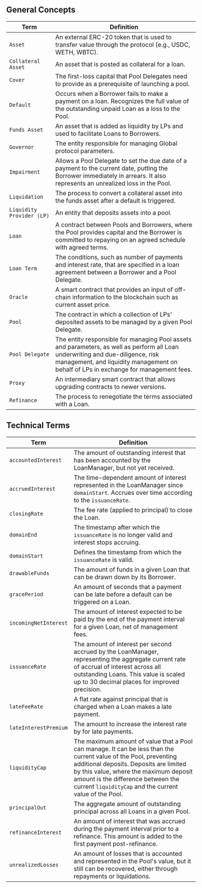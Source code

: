 ## General Concepts

| Term | Definition |
|-|-|
| `Asset` | An external ERC-20 token that is used to transfer value through the protocol (e.g., USDC, WETH, WBTC). |
| `Collateral Asset` | An asset that is posted as collateral for a loan. |
| `Cover` | The first-loss capital that Pool Delegates need to provide as a prerequisite of launching a pool. |
| `Default` | Occurs when a Borrower fails to make a payment on a loan. Recognizes the full value of the outstanding unpaid Loan as a loss to the Pool. |
| `Funds Asset` | An asset that is added as liquidity by LPs and used to facilitate Loans to Borrowers. |
| `Governor` | The entity responsible for managing Global protocol parameters. |
| `Impairment` | Allows a Pool Delegate to set the due date of a payment to the current date, putting the Borrower immediately in arrears. It also represents an unrealized loss in the Pool. |
| `Liquidation` | The process to convert a collateral asset into the funds asset after a default is triggered. |
| `Liquidity Provider (LP)` | An entity that deposits assets into a pool. |
| `Loan` | A contract between Pools and Borrowers, where the Pool provides capital and the Borrower is committed to repaying on an agreed schedule with agreed terms. |
| `Loan Term` | The conditions, such as number of payments and interest rate, that are specified in a loan agreement between a Borrower and a Pool Delegate. |
| `Oracle` | A smart contract that provides an input of off-chain information to the blockchain such as current asset price. |
| `Pool` | The contract in which a collection of LPs' deposited assets to be managed by a given Pool Delegate. |
| `Pool Delegate` | The entity responsible for managing Pool assets and parameters, as well as perform all Loan underwriting and due-diligence, risk management, and liquidity management on behalf of LPs in exchange for management fees. |
| `Proxy` | An intermediary smart contract that allows upgrading contracts to newer versions. |
| `Refinance` | The process to renegotiate the terms associated with a Loan. |

## Technical Terms
| Term | Definition |
|-|-|
| `accountedInterest` | The amount of outstanding interest that has been accounted by the LoanManager, but not yet received. |
| `accruedInterest` | The time-dependent amount of interest represented in the LoanManager since `domainStart`. Accrues over time according to the `issuanceRate`. |
| `closingRate` | The fee rate (applied to principal) to close the Loan. |
| `domainEnd` | The timestamp after which the `issuanceRate` is no longer valid and interest stops accruing. |
| `domainStart` | Defines the timestamp from which the `issuanceRate` is valid. |
| `drawableFunds` | The amount of funds in a given Loan that can be drawn down by its Borrower. |
| `gracePeriod` | An amount of seconds that a payment can be late before a default can be triggered on a Loan. |
| `incomingNetInterest` | The amount of interest expected to be paid by the end of the payment interval for a given Loan, net of management fees. |
| `issuanceRate` | The amount of interest per second accrued by the LoanManager, representing the aggregate current rate of accrual of interest across all outstanding Loans. This value is scaled up to 30 decimal places for improved precision. |
| `lateFeeRate` | A flat rate against principal that is charged when a Loan makes a late payment. |
| `lateInterestPremium` | The amount to increase the interest rate by for late payments. |
| `liquidityCap` | The maximum amount of value that a Pool can manage. It can be less than the current value of the Pool, preventing additional deposits. Deposits are limited by this value, where the maximum deposit amount is the difference between the current `liquidityCap` and the current value of the Pool. |
| `principalOut` | The aggregate amount of outstanding principal across all Loans in a given Pool. |
| `refinanceInterest` | An amount of interest that was accrued during the payment interval prior to a refinance. This amount is added to the first payment post-refinance. |
| `unrealizedLosses` | An amount of losses that is accounted and represented in the Pool's value, but it still can be recovered, either through repayments or liquidations. |
